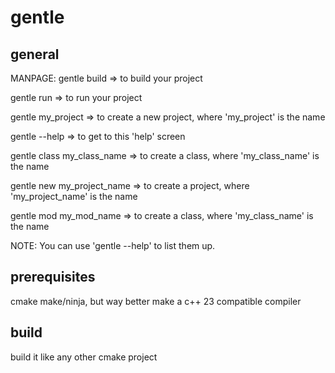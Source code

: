 # gentle

## general
MANPAGE:
gentle build => to build your project

gentle run => to run your project

gentle my_project => to create a new project, where 'my_project' is the name

gentle --help => to get to this 'help' screen

gentle class my_class_name => to create a class, where 'my_class_name' is the name

gentle new my_project_name => to create a project, where 'my_project_name' is the name 

gentle mod my_mod_name => to create a class, where 'my_class_name' is the name

NOTE:
You can use 'gentle --help' to list them up.

## prerequisites
cmake
make/ninja, but way better make
a c++ 23 compatible compiler

## build
build it like any other cmake project